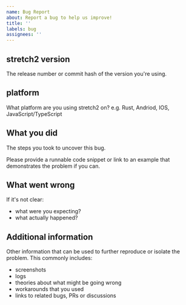 ```yaml
---
name: Bug Report
about: Report a bug to help us improve!
title: ''
labels: bug
assignees: ''
---
```


## stretch2 version

The release number or commit hash of the version you're using.

## platform

What platform are you using stretch2 on? e.g. Rust, Andriod, IOS, JavaScript/TypeScript

## What you did

The steps you took to uncover this bug.

Please provide a runnable code snippet or link to an example that demonstrates the problem if you can.

## What went wrong

If it's not clear:

- what were you expecting?
- what actually happened?

## Additional information

Other information that can be used to further reproduce or isolate the problem.
This commonly includes:

- screenshots
- logs
- theories about what might be going wrong
- workarounds that you used
- links to related bugs, PRs or discussions